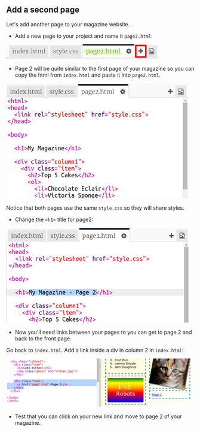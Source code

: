 ## Add a second page

Let's add another page to your magazine website.



+ Add a new page to your project and name it `page2.html`:

![screenshot](images/magazine-page2.png)

+ Page 2 will be quite similar to the first page of your magazine so you can copy the html from `index.html` and paste it into `page2.html`.

![screenshot](images/magazine-page2-html.png)

Notice that both pages use the same `style.css` so they will share styles.

+ Change the `<h1>` title for page2:

![screenshot](images/magazine-page2-h1.png)

+ Now you'll need links between your pages to you can get to page 2 and back to the front page.

Go back to `index.html`. Add a link inside a div in column 2 in `index.html`:

![screenshot](images/magazine-page2-link.png)

+ Test that you can click on your new link and move to page 2 of your magazine.

